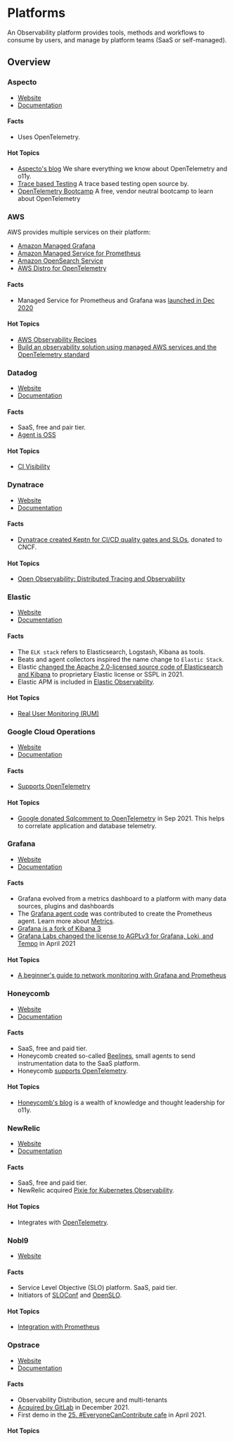 # Platforms 

An Observability platform provides tools, methods and workflows to consume by users, and manage by platform teams (SaaS or self-managed).

## Overview

<!-- Keep it sorted alpha numeric. -->



### Aspecto 

- [Website](https://www.aspecto.io/)
- [Documentation](https://docs.asecpto.io/)

#### Facts

- Uses OpenTelemetry. 

#### Hot Topics 

- [Aspecto's blog](https://www.aspecto.io/blog/) We share everything we know about OpenTelemetry and o11y.
- [Trace based Testing](https://github.com/aspecto-io/malabi) A trace based testing open source by.
- [OpenTelemetry Bootcamp](https://www.aspecto.io/opentelemetry-bootcamp/) A free, vendor neutral bootcamp to learn about OpenTelemetry

### AWS

AWS provides multiple services on their platform: 

- [Amazon Managed Grafana](https://aws.amazon.com/grafana/)
- [Amazon Managed Service for Prometheus](https://aws.amazon.com/prometheus/)
- [Amazon OpenSearch Service](https://aws.amazon.com/opensearch-service/)
- [AWS Distro for OpenTelemetry](https://aws.amazon.com/otel/?otel-blogs.sort-by=item.additionalFields.createdDate&otel-blogs.sort-order=desc)

#### Facts

- Managed Service for Prometheus and Grafana was [launched in Dec 2020](https://twitter.com/rakyll/status/1338902037644206081)

#### Hot Topics 

- [AWS Observability Recipes](https://aws-observability.github.io/aws-o11y-recipes/)
- [Build an observability solution using managed AWS services and the OpenTelemetry standard](https://aws.amazon.com/blogs/mt/build-an-observability-solution-using-managed-aws-services-and-the-opentelemetry-standard/)

### Datadog 

- [Website](https://www.datadoghq.com/)
- [Documentation](https://docs.datadoghq.com/)

#### Facts

- SaaS, free and pair tier.
- [Agent is OSS](https://github.com/DataDog/datadog-agent)

#### Hot Topics 

- [CI Visibility](https://www.datadoghq.com/product/ci-cd-monitoring/)

### Dynatrace 

- [Website](https://www.dynatrace.com/)
- [Documentation](https://www.dynatrace.com/support/help)

#### Facts

- [Dynatrace created Keptn for CI/CD quality gates and SLOs](https://everyonecancontribute.com/post/2020-11-11-cafe-8-keptn/), donated to CNCF. 

#### Hot Topics 

- [Open Observability: Distributed Tracing and Observability](https://www.dynatrace.com/news/blog/open-observability-part-1-distributed-tracing-and-observability/)

### Elastic

- [Website](https://www.elastic.co/)
- [Documentation](https://www.elastic.co/guide/index.html)

#### Facts

- The `ELK stack` refers to Elasticsearch, Logstash, Kibana as tools. 
- Beats and agent collectors inspired the name change to `Elastic Stack`. 
- Elastic [changed the Apache 2.0-licensed source code of Elasticsearch and Kibana](https://www.elastic.co/pricing/faq/licensing) to proprietary Elastic license or SSPL in 2021. 
- Elastic APM is included in [Elastic Observability](https://www.elastic.co/observability). 

#### Hot Topics 

- [Real User Monitoring (RUM)](https://www.elastic.co/guide/en/apm/get-started/current/rum.html)

### Google Cloud Operations

- [Website](https://cloud.google.com/products/operations)
- [Documentation](https://cloud.google.com/products/operations#section-4) 

#### Facts

- [Supports OpenTelemetry](https://cloud.google.com/learn/what-is-opentelemetry)

#### Hot Topics 

- [Google donated Sqlcomment to OpenTelemetry](https://devops.com/google-donates-sqlcommenter-to-opentelemetry-project/) in Sep 2021. This helps to correlate application and database telemetry.

### Grafana 

- [Website](https://grafana.com/)
- [Documentation](https://grafana.com/docs/)

#### Facts

- Grafana evolved from a metrics dashboard to a platform with many data sources, plugins and dashboards
- The [Grafana agent code](https://twitter.com/gehrcke/status/1455509846049054722?s=20) was contributed to create the Prometheus agent. Learn more about [Metrics](../metrics).
- [Grafana is a fork of Kibana 3](https://grafana.com/blog/2019/09/03/the-mostly-complete-history-of-grafana-ux/)
- [Grafana Labs changed the license to AGPLv3 for Grafana, Loki, and Tempo](https://www.infoq.com/news/2021/04/grafana-licence-agpl/) in April 2021

#### Hot Topics 

- [A beginner's guide to network monitoring with Grafana and Prometheus](https://grafana.com/blog/2022/01/19/a-beginners-guide-to-network-monitoring-with-grafana-and-prometheus/)

### Honeycomb

- [Website](https://www.honeycomb.io/)
- [Documentation](https://docs.honeycomb.io/)

#### Facts

- SaaS, free and paid tier. 
- Honeycomb created so-called [Beelines](https://docs.honeycomb.io/getting-data-in/go/), small agents to send instrumentation data to the SaaS platform. 
- Honeycomb [supports OpenTelemetry](https://docs.honeycomb.io/getting-data-in/opentelemetry/).

#### Hot Topics 

- [Honeycomb's blog](https://www.honeycomb.io/blog/) is a wealth of knowledge and thought leadership for o11y.

### NewRelic 

- [Website](https://newrelic.com/)
- [Documentation](https://docs.newrelic.com/)

#### Facts

- SaaS, free and paid tier. 
- NewRelic acquired [Pixie for Kubernetes Observability](https://newrelic.com/platform/kubernetes-pixie).

#### Hot Topics 

- Integrates with [OpenTelemetry](https://docs.newrelic.com/docs/more-integrations/open-source-telemetry-integrations/opentelemetry/introduction-opentelemetry-new-relic/).

### Nobl9

- [Website](https://www.nobl9.com/)

#### Facts

- Service Level Objective (SLO) platform. SaaS, paid tier. 
- Initiators of [SLOConf](https://www.sloconf.com/) and [OpenSLO](../collections-specs#openslo). 

#### Hot Topics 

- [Integration with Prometheus](https://www.nobl9.com/platform/integrations)

### Opstrace 

- [Website](https://opstrace.com/)
- [Documentation](https://opstrace.com/docs)

#### Facts

- Observability Distribution, secure and multi-tenants 
- [Acquired by GitLab](https://opstrace.com/blog/gitlab) in December 2021.
- First demo in the [25. #EveryoneCanContribute cafe](https://everyonecancontribute.com/post/2021-04-14-cafe-25-opstrace-observability/) in April 2021.

#### Hot Topics 